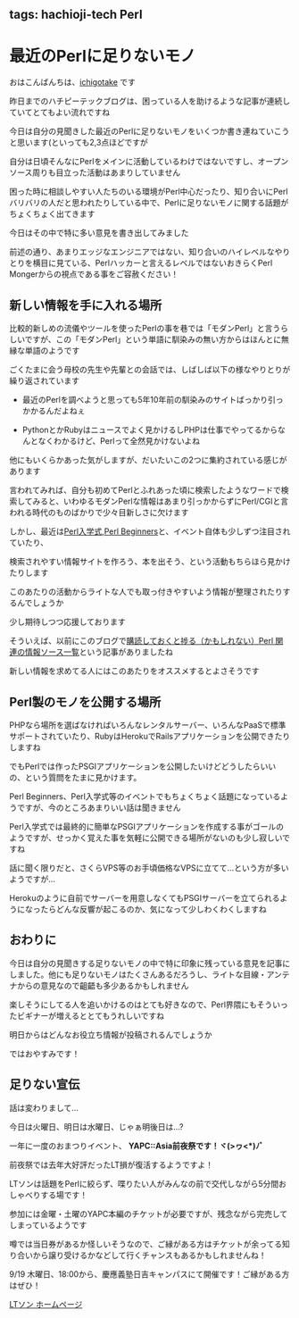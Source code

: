 tags: hachioji-tech Perl
---
# 最近のPerlに足りないモノ

おはこんばんちは、[ichigotake](https://twitter.com/ichigotake) です

昨日までのハチピーテックブログは、困っている人を助けるような記事が連続していてとてもよい流れですね

今日は自分の見聞きした最近のPerlに足りないモノをいくつか書き連ねていこうと思います(といっても2,3点ほどですが

自分は日頃そんなにPerlをメインに活動しているわけではないですし、オープンソース周りも目立った活動はあまりしていません

困った時に相談しやすい人たちのいる環境がPerl中心だったり、知り合いにPerlバリバリの人だと思われたりしている中で、Perlに足りないモノに関する話題がちょくちょく出てきます

今日はその中で特に多い意見を書き出してみました

前述の通り、あまりエッジなエンジニアではない、知り合いのハイレベルなやりとりを横目に見ている、Perlハッカーと言えるレベルではないおきらくPerl Mongerからの視点である事をご容赦ください！


## 新しい情報を手に入れる場所

比較的新しめの流儀やツールを使ったPerlの事を巷では「モダンPerl」と言うらしいですが、この「モダンPerl」という単語に馴染みの無い方からはほんとに無縁な単語のようです

ごくたまに会う母校の先生や先輩との会話では、しばしば以下の様なやりとりが繰り返されています

- 最近のPerlを調べようと思っても5年10年前の馴染みのサイトばっかり引っかかるんだよねぇ

- PythonとかRubyはニュースでよく見かけるしPHPは仕事でやってるからなんとなくわかるけど、Perlって全然見かけないよね

他にもいくらかあった気がしますが、だいたいこの2つに集約されている感じがあります

言われてみれば、自分も初めてPerlとふれあった頃に検索したようなワードで検索してみると、いわゆるモダンPerlな情報はあまり引っかからずにPerl/CGIと言われる時代のものばかりで少々目新しさに欠けます

しかし、最近は[Perl入学式](http://perl-entrance.org/),[Perl Beginners](http://www.perl-beginners.org/)と、イベント自体も少しずつ注目されていたり、

検索されやすい情報サイトを作ろう、本を出そう、という活動もちらほら見かけたりします

このあたりの活動からライトな人でも取っ付きやすいよう情報が整理されたりするんでしょうか

少し期待しつつ応援しております


そういえば、以前にこのブログで[購読しておくと捗る（かもしれない）Perl 関連の情報ソース一覧](http://hachiojipm.github.io/entry/2013-09-09-03.html)という記事がありましたね

新しい情報を求めてる人にはこのあたりをオススメするとよさそうです


## Perl製のモノを公開する場所

PHPなら場所を選ばなければいろんなレンタルサーバー、いろんなPaaSで標準サポートされていたり、RubyはHerokuでRailsアプリケーションを公開できたりしますね

でもPerlでは作ったPSGIアプリケーションを公開したいけどどうしたらいいの、という質問をたまに見かけます。

Perl Beginners、Perl入学式等のイベントでもちょくちょく話題になっているようですが、今のところあまりいい話は聞きません

Perl入学式では最終的に簡単なPSGIアプリケーションを作成する事がゴールのようですが、せっかく覚えた事を気軽に公開できる場所がないのも少し寂しいですね

話に聞く限りだと、さくらVPS等のお手頃価格なVPSに立てて…という方が多いようですが…

Herokuのように自前でサーバーを用意しなくてもPSGIサーバーを立てられるようになったらどんな反響が起こるのか、気になって少しわくわくしますね

## おわりに

今日は自分の見聞きする足りないモノの中で特に印象に残っている意見を記事にしました。他にも足りないモノはたくさんあるだろうし、ライトな目線・アンテナからの意見なので齟齬も多少あるかもしれません

楽しそうにしてる人を追いかけるのはとても好きなので、Perl界隈にもそういったビギナーが増えるととてもうれしいですね

明日からはどんなお役立ち情報が投稿されるんでしょうか

ではおやすみです！



## 足りない宣伝

話は変わりまして…

今日は火曜日、明日は水曜日、じゃぁ明後日は…?


一年に一度のおまつりイベント、 **YAPC::Asia前夜祭です！ヾ(>ヮ<*)ﾉﾞ** 

前夜祭では去年大好評だったLT損が復活するようですよ！

LTソンは話題をPerlに絞らず、喋りたい人がみんなの前で交代しながら5分間おしゃべりする場です！

参加には金曜・土曜のYAPC本編のチケットが必要ですが、残念ながら完売してしまっているようです

噂では当日券があるか怪しいそうなので、ご縁がある方はチケットが余ってる知り合いから譲り受けるかなどして行くチャンスもあるかもしれませんね！

9/19 木曜日、18:00から、慶應義塾日吉キャンパスにて開催です！ご縁がある方はぜひ！

[LTソン ホームページ](http://ltthon-yapc2013.hachiojipm.org/)


